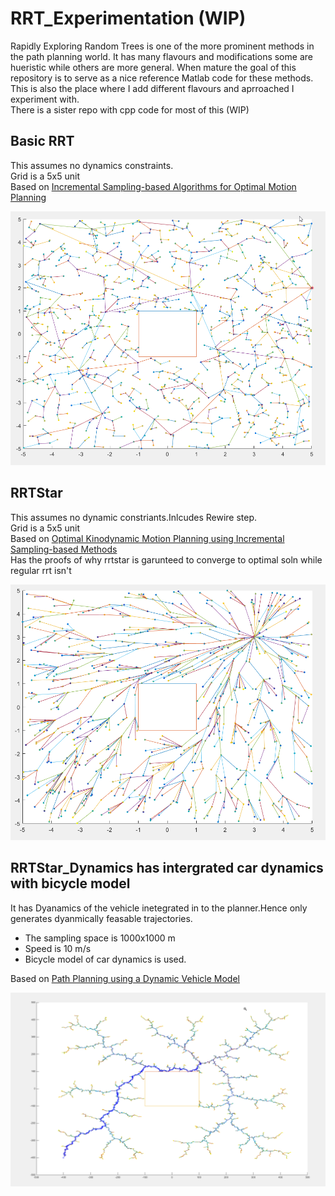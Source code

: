 # RRT_Experimentation (WIP)
Rapidly Exploring Random Trees is one of the more prominent methods in the path planning world. It has many flavours and modifications some are hueristic while others are more general. When mature the goal of this repository is to serve as a nice reference Matlab code for these methods.   
This is also the place where I add different flavours and aprroached I experiment with.   
There is a sister repo with cpp code for most of this (WIP)   
   
   
    
## Basic RRT  
This assumes no dynamics constraints.  
Grid is a 5x5 unit  
Based on [Incremental Sampling-based Algorithms for Optimal Motion Planning](http://roboticsproceedings.org/rss06/p34.pdf)   
  
![Sample output from the Program](https://github.com/mhathiyari/RRT_Experimentation/blob/master/RRT_basic.png)
   
   
## RRTStar  
This assumes no dynamic constriants.Inlcudes Rewire step.  
Grid is a 5x5 unit  
Based on [Optimal Kinodynamic Motion Planning using Incremental Sampling-based Methods](https://ieeexplore.ieee.org/document/5717430)   
Has the proofs of why rrtstar is garunteed to converge to optimal soln while regular rrt isn't  
    
![Sample output from the Program](https://github.com/mhathiyari/RRT_Experimentation/blob/master/RRT_Star_basic.png)



## RRTStar_Dynamics has intergrated car dynamics with bicycle model  
   
It has Dyanamics of the vehicle inetegrated in to the planner.Hence only generates dyanmically feasable trajectories.   
* The sampling space is 1000x1000 m 
* Speed is 10 m/s  
* Bicycle model of car dynamics is used.   
   
Based on [Path Planning using a Dynamic Vehicle Model](http://www.cs.cmu.edu/~motionplanning/reading/PlanningforDynamicVeh-1.pdf)    
   
   
![Sample output from the Program](https://github.com/mhathiyari/RRT_Experimentation/blob/master/RRT%20basic_dynamics.png)

